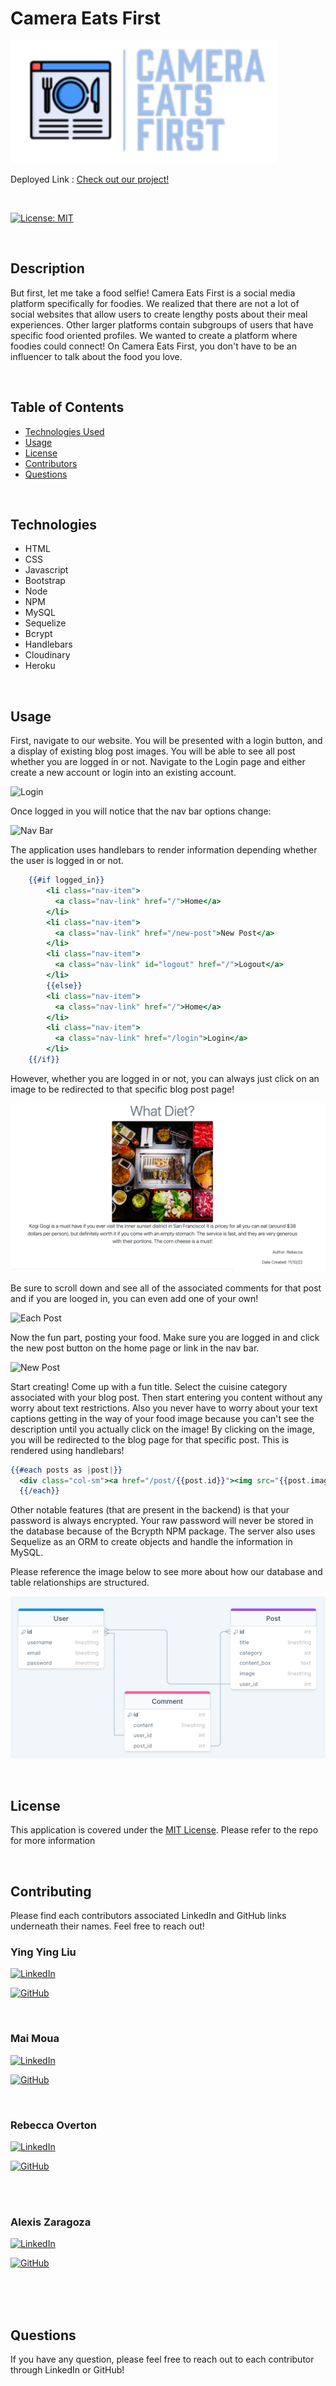 
# Camera Eats First 
![Logo](./images/logo.png)


 Deployed Link : [Check out our project!](https://cameraeatsfirst.herokuapp.com/)

<br>

[![License: MIT](https://img.shields.io/badge/License-MIT-yellow.svg)](https://opensource.org/licenses/MIT)

<br>

## Description
But first, let me take a food selfie! Camera Eats First is a social media platform specifically for foodies. We realized that there are not a lot of social websites that allow users to create lengthy posts about their meal experiences. Other larger platforms contain subgroups of users that have specific food oriented profiles. We wanted to create a platform where foodies could connect! On Camera Eats First, you don't have to be an influencer to talk about the food you love.




<br>

## Table of Contents

- [Technologies Used](#technologies)
- [Usage](#usage)
- [License](#license)
- [Contributors](#contributors)
- [Questions](#questions)

<br>

## Technologies
- HTML
- CSS
- Javascript
- Bootstrap
- Node
- NPM
- MySQL
- Sequelize
- Bcrypt
- Handlebars
- Cloudinary
- Heroku


<br>

## Usage
First, navigate to our website. You will be presented with a login button, and a display of existing blog post images. You will be able to see all post whether you are logged in or not. Navigate to the Login page and either create a new account or login into an existing account.

![Login](./images/gif/signup.gif)

Once logged in you will notice that the nav bar options change:

![Nav Bar](./images/gif/home%3Alogin%3Alogout.gif)

The application uses handlebars to render information depending whether the user is logged in or not.

```handlebars
    {{#if logged_in}}
        <li class="nav-item">
          <a class="nav-link" href="/">Home</a>
        </li>
        <li class="nav-item">
          <a class="nav-link" href="/new-post">New Post</a>
        </li>
        <li class="nav-item">
          <a class="nav-link" id="logout" href="/">Logout</a>
        </li>
        {{else}}
        <li class="nav-item">
          <a class="nav-link" href="/">Home</a>
        </li>
        <li class="nav-item">
          <a class="nav-link" href="/login">Login</a>
        </li>
    {{/if}}
```

However, whether you are logged in or not, you can always just click on an image to be redirected to that specific blog post page!

![Post](./images/blog-post.png)

Be sure to scroll down and see all of the associated comments for that post and if you are looged in, you can even add one of your own!

![Each Post](./images/gif/each-post.gif)

Now the fun part, posting your food. Make sure you are logged in and click the new post button on the home page or link in the nav bar.

![New Post](./images/gif/new-post.gif)

Start creating! Come up with a fun title. Select the cuisine category associated with your blog post. Then start entering you content without any worry about text restrictions. Also you never have to worry about your text captions getting in the way of your food image because you can't see the description until you actually click on the image! By clicking on the image, you will be redirected to the blog page for that specific post. This is rendered using handlebars!

```handlebars
{{#each posts as |post|}}
  <div class="col-sm"><a href="/post/{{post.id}}"><img src="{{post.image}}" width="400" height="400"></a></div>
  {{/each}}
```

Other notable features (that are present in the backend) is that your password is always encrypted. Your raw password will never be stored in the database because of the Bcrypth NPM package.
The server also uses Sequelize as an ORM to create objects and handle the information in MySQL.

Please reference the image below to see more about how our database and table relationships are structured.

![SQL Tables](./images/sql.png)



<br>

## License
This application is covered under the [MIT License](https://github.com/SkyWalkerMM26/Food-Blog-Post/blob/main/LICENSE). Please refer to the repo for more information

<br>

## Contributing
Please find each contributors associated LinkedIn and GitHub links underneath their names. Feel free to reach out!

### Ying Ying Liu 

 [![LinkedIn](https://img.shields.io/badge/LinkedIn-0077B5?style=for-the-badge&logo=linkedin&logoColor=white)](https://www.linkedin.com/in/ying-ying-l-5865a4136/)

[![GitHub](https://img.shields.io/badge/GitHub-100000?style=for-the-badge&logo=github&logoColor=white)](https://github.com/yingyliu)

<br>
 
 
### Mai Moua

[![LinkedIn](https://img.shields.io/badge/LinkedIn-0077B5?style=for-the-badge&logo=linkedin&logoColor=white)](https://www.linkedin.com/in/mai-moua-69a50517a/)

[![GitHub](https://img.shields.io/badge/GitHub-100000?style=for-the-badge&logo=github&logoColor=white)](https://github.com/SkyWalkerMM26)
<br>

<br>
 
 
### Rebecca Overton

[![LinkedIn](https://img.shields.io/badge/LinkedIn-0077B5?style=for-the-badge&logo=linkedin&logoColor=white)](https://www.linkedin.com/in/rebecca-overton/)

[![GitHub](https://img.shields.io/badge/GitHub-100000?style=for-the-badge&logo=github&logoColor=white)](https://github.com/overtonr)

<br>

<br>
 
 
### Alexis Zaragoza

[![LinkedIn](https://img.shields.io/badge/LinkedIn-0077B5?style=for-the-badge&logo=linkedin&logoColor=white)](https://www.linkedin.com/in/alexis-zaragoza-5baa51242/)

[![GitHub](https://img.shields.io/badge/GitHub-100000?style=for-the-badge&logo=github&logoColor=white)](https://github.com/turtle2001)

<br>

<br>
 
 


<br>

## Questions
If you have any question, please feel free to reach out to each contributor through LinkedIn or GitHub!
